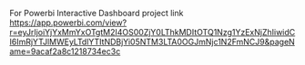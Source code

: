 For Powerbi Interactive Dashboard project link 
https://app.powerbi.com/view?r=eyJrIjoiYjYxMmYxOTgtM2I4OS00ZjY0LThkMDItOTQ1Nzg1YzExNjZhIiwidCI6ImRjYTJlMWEyLTdlYTItNDBjYi05NTM3LTA0OGJmNjc1N2FmNCJ9&pageName=9acaf2a8c1218734ec3c
